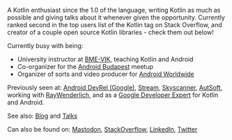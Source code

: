 A Kotlin enthusiast since the 1.0 of the language, writing Kotlin as much as possible and giving talks about it whenever given the opportunity. Currently ranked second in the top users list of the Kotlin tag on Stack Overflow, and creator of a couple open source Kotlin libraries - check them out below!

Currently busy with being:

- University instructor at [BME-VIK](https://www.vik.bme.hu/), teaching Kotlin and Android
- Co-organizer for the [Android Budapest](https://www.meetup.com/Android-Budapest/) meetup
- Organizer of sorts and video producer for [Android Worldwide](https://android-worldwide.com/)

Previously seen at: [Android DevRel (Google)](https://github.com/android), [Stream](https://github.com/GetStream), [Skyscanner](https://github.com/Skyscanner),  [AutSoft](https://github.com/AutSoft), working with [RayWenderlich](http://raywenderlich.com/), and as a [Google Developer Expert](https://developers.google.com/community/experts/directory/profile/profile-marton-braun) for Kotlin and Android.

See also: [Blog](https://zsmb.co/) and [Talks](https://zsmb.co/talks/)

Can also be found on: [Mastodon](https://androiddev.social/@zsmb13), [StackOverflow](https://stackoverflow.com/users/4465208/zsmb13), [LinkedIn](https://www.linkedin.com/in/zsmb13/), [Twitter](https://twitter.com/zsmb13)
